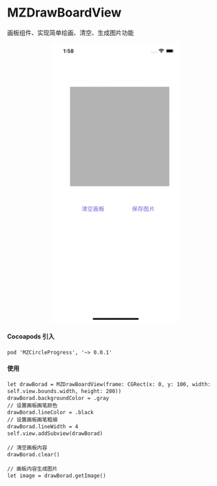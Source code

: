 # MZDrawBoardView
画板组件、实现简单绘画、清空、生成图片功能

<div align=center>
<img src="1.gif" width="300px" />
</div>

#### Cocoapods 引入
```
pod 'MZCircleProgress', '~> 0.0.1'
```

#### 使用
```
let drawBorad = MZDrawBoardView(frame: CGRect(x: 0, y: 100, width: self.view.bounds.width, height: 200))
drawBorad.backgroundColor = .gray
// 设置画板画笔颜色
drawBorad.lineColor = .black
// 设置画板画笔粗细
drawBorad.lineWidth = 4
self.view.addSubview(drawBorad)

// 清空画板内容
drawBorad.clear()

// 画板内容生成图片
let image = drawBorad.getImage()
```
